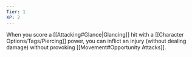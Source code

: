 ```yaml
---
Tier: 1
XP: 2
---
```

When you score a [[Attacking#Glance|Glancing]] hit with a [[Character Options/Tags/Piercing]] power, you can inflict an injury (without dealing damage) without provoking [[Movement#Opportunity Attacks]].